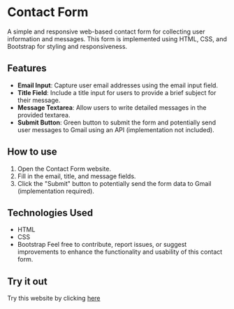# Contact Form 
A simple and responsive web-based contact form for collecting user information and messages. This form is implemented using HTML, CSS, and Bootstrap for styling and responsiveness.  
## Features
- **Email Input**: Capture user email addresses using the email input field.
- **Title Field**: Include a title input for users to provide a brief subject for their message.
- **Message Textarea**: Allow users to write detailed messages in the provided textarea.
- **Submit Button**: Green button to submit the form and potentially send user messages to Gmail using an API (implementation not included).
## How to use
1. Open the Contact Form website.
2. Fill in the email, title, and message fields.
3. Click the "Submit" button to potentially send the form data to Gmail (implementation required).
## Technologies Used
- HTML
- CSS
- Bootstrap
Feel free to contribute, report issues, or suggest improvements to enhance the functionality and usability of this contact form.
## Try it out 
Try this website by clicking [here](https://harshit2012.github.io/Contact_form/)
